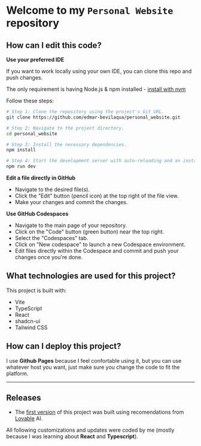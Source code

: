 # Welcome to my `Personal Website` repository

## How can I edit this code?

**Use your preferred IDE**

If you want to work locally using your own IDE, you can clone this repo and push changes.

The only requirement is having Node.js & npm installed - [install with nvm](https://github.com/nvm-sh/nvm#installing-and-updating)

Follow these steps:

```sh
# Step 1: Clone the repository using the project's Git URL.
git clone https://github.com/edmar-bevilaqua/personal_website.git

# Step 2: Navigate to the project directory.
cd personal_website

# Step 3: Install the necessary dependencies.
npm install

# Step 4: Start the development server with auto-reloading and an instant preview.
npm run dev
```

**Edit a file directly in GitHub**

- Navigate to the desired file(s).
- Click the "Edit" button (pencil icon) at the top right of the file view.
- Make your changes and commit the changes.

**Use GitHub Codespaces**

- Navigate to the main page of your repository.
- Click on the "Code" button (green button) near the top right.
- Select the "Codespaces" tab.
- Click on "New codespace" to launch a new Codespace environment.
- Edit files directly within the Codespace and commit and push your changes once you're done.

## What technologies are used for this project?

This project is built with:

- Vite
- TypeScript
- React
- shadcn-ui
- Tailwind CSS

## How can I deploy this project?

I use **Github Pages** because I feel confortable using it, but you can use whatever host you want, just make sure you change the code to fit the platform.

---

## Releases

- The [first version](https://github.com/edmar-bevilaqua/personal_website/tree/3c3a14e06ea4ce1d5a6d1fb407c3be14f481b319) of this project was built using recomendations from [Lovable](https://lovable.dev/) AI.

All following customizations and updates were coded by me (mostly because I was learning about **React** and **Typescript**).
